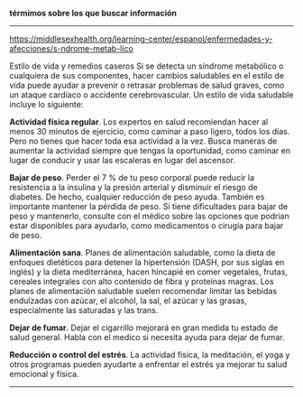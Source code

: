 **térmimos sobre los que buscar información**


---

https://middlesexhealth.org/learning-center/espanol/enfermedades-y-afecciones/s-ndrome-metab-lico

Estilo de vida y remedios caseros
Si se detecta un síndrome metabólico o cualquiera de sus componentes, hacer cambios saludables en el estilo de vida puede ayudar a prevenir o retrasar problemas de salud graves, como un ataque cardíaco o accidente cerebrovascular. Un estilo de vida saludable incluye lo siguiente:

**Actividad fisica regular**. Los expertos en salud recomiendan hacer al menos 30 minutos de ejercicio, como caminar a paso ligero, todos los días. Pero no tienes que hacer toda esa actividad a la vez. Busca maneras de aumentar la actividad siempre que tengas la oportunidad, como caminar en lugar de conducir y usar las escaleras en lugar del ascensor.

**Bajar de peso**. Perder el 7 % de tu peso corporal puede reducir la resistencia a la insulina y la presión arterial y disminuir el riesgo de diabetes. De hecho, cualquier reducción de peso ayuda. También es importante mantener la pérdida de peso. Si tiene dificultades para bajar de peso y mantenerlo, consulte con el médico sobre las opciones que podrían estar disponibles para ayudarlo, como medicamentos o cirugía para bajar de peso.

**Alimentación sana**. Planes de alimentación saludable, como la dieta de enfoques dietéticos para detener la hipertensión (DASH, por sus siglas en inglés) y la dieta mediterránea, hacen hincapié en comer vegetales, frutas, cereales integrales con alto contenido de fibra y proteínas magras. Los planes de alimentación saludable suelen recomendar limitar las bebidas endulzadas con azúcar, el alcohol, la sal, el azúcar y las grasas, especialmente las saturadas y las trans.

**Dejar de fumar**. Dejar el cigarrillo mejorará en gran medida tu estado de salud general. Habla con el medico si necesita ayuda para dejar de fumar.

**Reducción o control del estrés**. La actividad física, la meditación, el yoga y otros programas pueden ayudarte a enfrentar el estrés ya mejorar tu salud emocional y física.

---